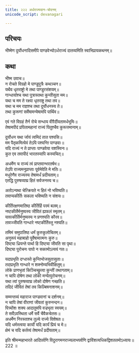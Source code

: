 ```yaml
---
title: २२२ अर्धराज्यदान-चोदनम्
unicode_script: devanagari

---
```

## परिचयः

भीष्मेण दुर्योधनादिसमीपे पाण्डवेभ्योऽर्धराज्यं दातव्यमिति स्वाभिप्रायकथनम्॥  

## कथा

भीष्म उवाच॥  
न रोचते विग्रहो मे पाण्डुपुत्रैः कथञ्चन॥  
यथैव धृतराष्ट्रो मे तथा पाण्डुरसंशयम्॥  
गान्धार्याश्च यथा पुत्रास्तथा कुन्तीसुता मम॥  
यथा च मम ते रक्ष्या धृतराष्ट्र तथा तव॥  
यथा च मम राज्ञश्च तथा दुर्योधनस्य ते॥  
तथा कुरूणां सर्वेषामन्येषामपि पार्थिव॥  

एवं गते विग्रहं तैर्न रोचे सन्धाय वीरैर्दीयतामर्धभूमिः॥  
तेषामपीदं प्रपितामहानां राज्यं पितुश्चैव कुरूत्तमानाम्॥  

दुर्योधन यथा र्जायं त्वमिदं तात पश्यसि॥  
मम पैतृकमित्येवं तेऽपि पश्यन्ति पाण्डवाः॥  
यदि राज्यं न ते प्राप्ताः पाण्डवेया यशस्विनः॥  
कुत एव तवापीदं भारतस्यापि कस्यचित्॥  

अधर्मेण च राज्यं त्वं प्राप्तवान्भरतर्षभ॥  
तेऽपि राज्यमनुप्राप्ताः पूर्वमेवेति मे मतिः॥  
मधुरेणैव राज्यस्य तेषामर्धं प्रदीयताम्॥  
एतद्धि पुरुषव्याघ्र हितं सर्वजनस्य च॥  

अतोऽन्यथा चेत्क्रियते न हितं नो भविष्यति॥  
तवाप्यकीर्तिः सकला भविष्यति न संशयः॥  

कीर्तिरक्षणमातिष्ठ कीर्तिर्हि परमं बलम्॥  
नष्टकीर्तेर्मनुष्यस्य जीवितं ह्यफलं स्मृतम्॥  
यावत्कीर्तिर्मनुष्यस्य न प्रणश्यति कौरव॥  
तावज्जीवति गान्धारे नष्टकीर्तिस्तु नश्यति॥  

तमिमं समुपातिष्ठ धर्मं कुरुकुलोचितम्॥  
अनुरूपं महाबाहो पूर्वेषामात्मनः कुरु॥  
दिष्ट्या ध्रियन्ते पार्था हि दिष्ट्या जीवति सा पृथा॥  
दिष्ट्या पुरोचनः पापो न सकामोऽत्ययं गतः॥  

यदाप्रभृति दग्धास्ते कुन्तिभोजसुतासुताः॥  
तदाप्रभृति गान्धारे न शक्नोम्यभिवीक्षितुम्॥  
लोके प्राणभृतां किञ्चिच्छ्रुत्वा कुन्तीं तथागताम्॥  
न चापि दोषेण तथा लोको मन्येत्पुरोचनम्॥  
यथा त्वां पुरुषव्याघ्र लोको दोषेण गच्छति॥  
तदिदं जीवितं तेषां तव किल्बिषनाशनम्॥  

सम्मन्तव्यं महाराज पाण्डवानां च दर्शनम्॥  
न चापि तेषां वीराणां जीवतां कुरुनन्दन॥  
पित्र्योंशः शक्य आदातुमपि वज्रभृता स्वयम्॥  
ते सर्वेऽवस्थिता धर्मे सर्वे चैवैकचेतसः॥  
अधर्मेण निरस्ताश्च तुल्ये राज्ये विशेषतः॥  
यदि धर्मस्त्वया कार्यो यदि कार्यं प्रियं च मे॥  
क्षेमं च यदि कर्तव्यं तेषामर्धं प्रदीयताम्॥  

इति श्रीमन्महाभारते आदिपर्वणि विदुरागमनराज्यलाभपर्वणि द्वाविंशत्यधिकद्विशततमोऽध्यायः॥  
222 ॥  
